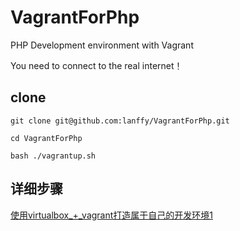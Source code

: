 # VagrantForPhp

PHP Development environment with Vagrant

You need to connect to the real internet！

## clone

`git clone git@github.com:lanffy/VagrantForPhp.git`

`cd VagrantForPhp`

`bash ./vagrantup.sh`

## 详细步骤

[使用virtualbox_+_vagrant打造属于自己的开发环境1](http://raoliangblog.com/2015/09/28/%E4%BD%BF%E7%94%A8virtualbox_+_vagrant%E6%89%93%E9%80%A0%E5%B1%9E%E4%BA%8E%E8%87%AA%E5%B7%B1%E7%9A%84%E5%BC%80%E5%8F%91%E7%8E%AF%E5%A2%831)
